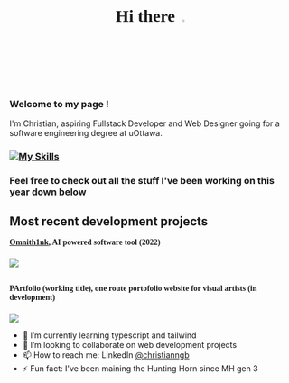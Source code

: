 <div style="text-align:center; font-weight:bold; font-size:30px; font-family:montserrat">
Hi there <a href="https://www.gautamkrishnar.com/"><img src="https://media.giphy.com/media/hvRJCLFzcasrR4ia7z/giphy.gif" width="3%"></a>
</div>

### Welcome to my page ! 
<p>I'm Christian, aspiring Fullstack Developer and Web Designer going for a software engineering degree at uOttawa.</p>

### [![My Skills](https://skillicons.dev/icons?i=github,git,nodejs,js,react,typescript,html,css,tailwind)](https://skillicons.dev)
### Feel free to check out all the stuff I've been working on this year down below

Most recent development projects
- 
<div style="font-weight: bold; font-family:montserrat; margin-bottom:20px">
<a href="https://github.com/Omnithink/0-M-N-1-T-H-1-N-K">Omnith1nk</a>, AI powered software tool (2022)
</div>

<p>
  <a href="https://skillicons.dev">
    <img src="https://skillicons.dev/icons?i=git,html,css,javascript" />
  </a>
</p>

<div style="font-weight: bold; font-family:montserrat; margin-top:30px; margin-bottom:20px">
PArtfolio (working title), one route portofolio website for visual artists (in development)
</div>

<p>
  <a href="https://skillicons.dev">
    <img src="https://skillicons.dev/icons?i=git,react,typescript,tailwind,html,css" />
  </a>
</p>


- 🌱 I’m currently learning typescript and tailwind
- 🤔 I’m looking to collaborate on web development projects
- 📫 How to reach me: LinkedIn <a href="https://www.linkedin.com/in/christianngb/">@christianngb</a>
- ⚡ Fun fact: I've been maining the Hunting Horn since MH gen 3 

